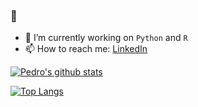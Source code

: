 ### 👋

- 🔭 I’m currently working on `Python` and `R`
- 📫 How to reach me: [LinkedIn](https://www.linkedin.com/in/pedro-corsob/)

[![Pedro's github stats](https://github-readme-stats.vercel.app/api?username=PedroCorsob&count_private=true&show_icons=true&theme=blue-green)](https://github.com/anuraghazra/github-readme-stats)

[![Top Langs](https://github-readme-stats.vercel.app/api/top-langs/?username=PedroCorsob&layout=compact&exclude_repo=A01745776-Graficas-Computacionales&theme=blue-green)](https://github.com/anuraghazra/github-readme-stats)
